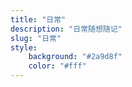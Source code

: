 ```yaml
---
title: "日常"
description: "日常随想随记"
slug: "日常"
style:
    background: "#2a9d8f"
    color: "#fff"
---
```

